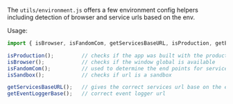 The `utils/environment.js` offers a few environment config helpers including detection of browser and service urls based on the env.

Usage:

```js static
import { isBrowser, isFandomCom, getServicesBaseURL, isProduction, getEventLoggerBase } from '@wikia/react-common/utils/environment';

isProduction();         // checks if the app was built with the production flag (might not be in a prod env though)
isBrowser();            // checks if the window global is available
isFandomCom();          // used to determine the end points for services
isSandbox();            // checks if url is a sandbox

getServicesBaseURL();   // gives the correct services url base on the environment
getEventLoggerBase();   // correct event logger url
```
